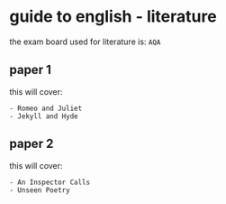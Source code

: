 # guide to english - literature

the exam board used for literature is: `AQA`

## paper 1

this will cover:

	- Romeo and Juliet
	- Jekyll and Hyde

## paper 2

this will cover:

	- An Inspector Calls
	- Unseen Poetry
